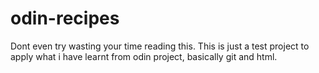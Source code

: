 # odin-recipes

Dont even try wasting your time reading this. This is just a test project to apply what i have learnt from odin project, basically git and html.